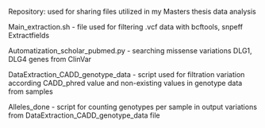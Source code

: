 Repository: used for sharing files utilized in my Masters thesis data analysis



Main_extraction.sh - file used for filtering .vcf data with bcftools, snpeff Extractfields

Automatization_scholar_pubmed.py - searching missense variations DLG1, DLG4 genes from ClinVar

DataExtraction_CADD_genotype_data - script used for filtration variation according CADD_phred value and non-existing values in genotype data from samples

Alleles_done - script for counting genotypes per sample in output variations from DataExtraction_CADD_genotype_data file
